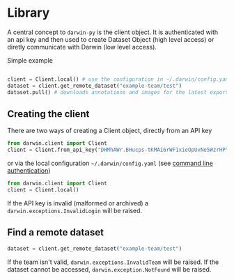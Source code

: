 # Library

A central concept to `darwin-py` is the client object. It is authenticated with an api key and then used to create Dataset Object (high level access) or diretly communicate with Darwin (low level access). 

Simple example
```python

client = Client.local() # use the configuration in ~/.darwin/config.yaml
dataset = client.get_remote_dataset("example-team/test")
dataset.pull() # downloads annotations and images for the latest exported version
```

## Creating the client
There are two ways of creating a Client object, directly from an API key

```python
from darwin.client import Client
client = Client.from_api_key("DHMhAWr.BHucps-tKMAi6rWF1xieOpUvNe5WzrHP")
```

or via the local configuration `~/.darwin/config.yaml` (see [command line authentication](commandline.md#Authentication))

```python
from darwin.client import Client
client = Client.local()
```

If the API key is invalid (malformed or archived) a `darwin.exceptions.InvalidLogin` will be raised.

## Find a remote dataset
```python
dataset = client.get_remote_dataset("example-team/test")
```
If the team isn't valid, `darwin.exceptions.InvalidTeam` will be raised.
If the dataset cannot be accessed, `darwin.exception.NotFound` will be raised. 